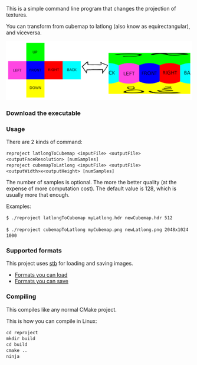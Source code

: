 This is a simple command line program that changes the projection of textures.

You can transform from cubemap to latlong (also know as equirectangular), and viceversa.

![reproject](data/reproject.png)

### Download the executable

### Usage

There are 2 kinds of command:
```
reproject latlongToCubemap <inputFile> <outputFile> <outputFaceResolution> [numSamples]
reproject cubemapToLatlong <inputFile> <outputFile> <outputWidth>x<outputHeight> [numSamples]
```

The number of samples is optional. The more the better quality (at the expense of more computation cost). The default value is 128, which is usually more that enough.

Examples:

```
$ ./reproject latlongToCubemap myLatlong.hdr newCubemap.hdr 512

$ ./reproject cubemapToLatlong myCubemap.png newLatlong.png 2048x1024 1000
```

### Supported formats
This project uses [stb](https://github.com/nothings/stb) for loading and saving images.
- [Formats you can load](https://github.com/tuket/reproject/blob/e1550e9a591ef4e679c74727c86f45fa73a90a08/libs/stb/stb_image.h#L19)
- [Formats you can save](https://github.com/tuket/reproject/blob/e1550e9a591ef4e679c74727c86f45fa73a90a08/libs/stb/stb_image_write.h#L45)

### Compiling

This compiles like any normal CMake project.

This is how you can compile in Linux:

```
cd reproject
mkdir build
cd build
cmake ..
ninja
```
